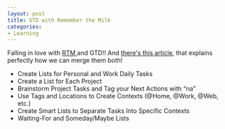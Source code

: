 ```yaml
---
layout: post
title: GTD with Remember the Milk
categories:
- Learning
---
```



Falling in love with [RTM ](http://blog.rememberthemilk.com/2008/05/guest-post-advanced-gtd-with-remember.html)and GTD!! And [there's this article](http://blog.rememberthemilk.com/2008/05/guest-post-advanced-gtd-with-remember.html), that explains perfectly how we can merge them both!

- Create Lists for Personal and Work Daily Tasks
- Create a List for Each Project
- Brainstorm Project Tasks and Tag your Next Actions with “na”
- Use Tags and Locations to Create Contexts (@Home, @Work, @Web, etc.)
- Create Smart Lists to Separate Tasks Into Specific Contexts
- Waiting-For and Someday/Maybe Lists
